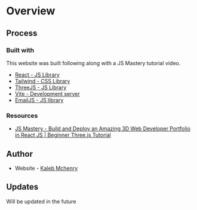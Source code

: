 # Overview

## Process

### Built with

This website was built following along with a JS Mastery tutorial video.

- <a href="https://reactjs.org/" target="_blank">React - JS Library</a>
- <a href="https://tailwindcss.com/" target="_blank">Tailwind - CSS Library</a>
- <a href="https://threejs.org/" target="_blank">ThreeJS - JS Library</a>
- <a href="https://vitejs.dev/)" target="_blank">Vite - Development server</a>
- <a href="https://emailjs.com/" target="_blank">EmailJS - JS library</a>

<!-- - [React](https://reactjs.org/) - JS library
- [Tailwind](https://tailwindcss.com/) - CSS library
- [Three](https://threejs.org/) - JS Library
- [Vite](https://vitejs.dev/) - Development server
- [Emailjs](https://emailjs.com/) - Email JS library -->

### Resources

- [JS Mastery - Build and Deploy an Amazing 3D Web Developer Portfolio in React JS | Beginner Three.js Tutorial](https://www.youtube.com/watch?v=0fYi8SGA20k)

## Author

- Website - [Kaleb Mchenry](https://kalebmchenry.netlify.app/)

## Updates

Will be updated in the future
